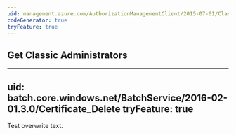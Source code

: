 ```yaml
---
uid: management.azure.com/AuthorizationManagementClient/2015-07-01/ClassicAdministrators_List
codeGenerator: true
tryFeature: true
---
```


## Get Classic Administrators


---
uid: batch.core.windows.net/BatchService/2016-02-01.3.0/Certificate_Delete
tryFeature: true
---

Test overwrite text.
